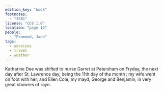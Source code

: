```yaml
---
edition_key: "book"
footnotes:
  - "1581"
license: "CC0 1.0"
location: "page 12"
people:
  - "Fromond, Jane"
tags:
  - services
  - travel
  - weather
---
```

Katharine
Dee was shifted to nurse Garret at Petersham on Fryday, the
next day after St. Lawrence day, being the 11th day of the month ;
my wife went on foot with her, and Ellen Cole, my mayd,
George and Benjamin, in very great showres of rayn.
